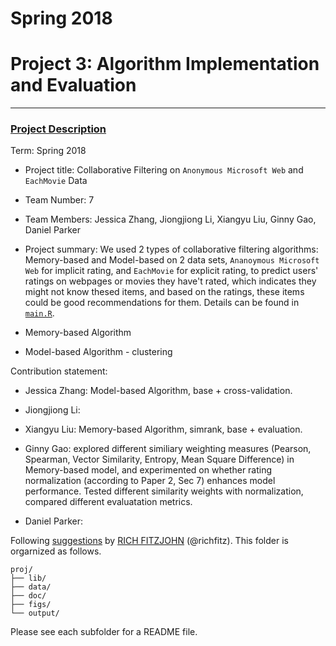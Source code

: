 # Spring 2018


# Project 3: Algorithm Implementation and Evaluation

----


### [Project Description](doc/)

Term: Spring 2018

+ Project title: Collaborative Filtering on `Anonymous Microsoft Web` and `EachMovie` Data
+ Team Number: 7
+ Team Members: Jessica Zhang, Jiongjiong Li, Xiangyu Liu, Ginny Gao, Daniel Parker
+ Project summary: We used 2 types of collaborative filtering algorithms: Memory-based and Model-based on 2 data sets, `Ananoymous Microsoft Web` for implicit rating, and `EachMovie` for explicit rating, to predict users' ratings on webpages or movies they have't rated, which indicates they might not know thesed items, and based on the ratings, these items could be good recommendations for them. Details can be found in [`main.R`](https://github.com/GU4243-ADS/project-3-algorithms-project-3-algorithms-group-7/blob/master/doc/main.R).

+ Memory-based Algorithm



+ Model-based Algorithm - clustering



Contribution statement:  

- Jessica Zhang: Model-based Algorithm, base + cross-validation.

- Jiongjiong Li: 

- Xiangyu Liu: Memory-based Algorithm, simrank, base + evaluation.

- Ginny Gao: explored different similiary weighting measures (Pearson, Spearman, Vector Similarity, Entropy, Mean Square Difference) in Memory-based model, and experimented on whether rating normalization (according to Paper 2, Sec 7) enhances model performance. Tested different similarity weights with normalization, compared different evaluatation metrics.

- Daniel Parker: 


Following [suggestions](http://nicercode.github.io/blog/2013-04-05-projects/) by [RICH FITZJOHN](http://nicercode.github.io/about/#Team) (@richfitz). This folder is orgarnized as follows.

```
proj/
├── lib/
├── data/
├── doc/
├── figs/
└── output/
```

Please see each subfolder for a README file.
